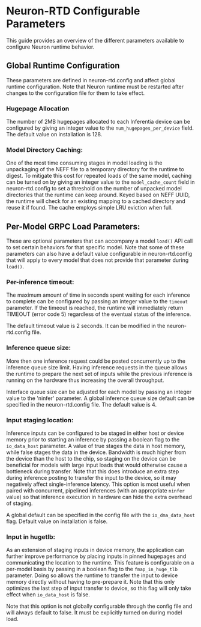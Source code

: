 # Neuron-RTD Configurable Parameters

This guide provides an overview of the different parameters available to configure Neuron runtime behavior.


## Global Runtime Configuration

These parameters are defined in neuron-rtd.config and affect global runtime configuration. Note that Neuron runtime must be restarted after changes to the configuration file for them to take effect.

### Hugepage Allocation

The number of 2MB hugepages allocated to each Inferentia device can be configured by giving an integer value to the `num_hugepages_per_device` field. The default value on installation is 128.

### Model Directory Caching:

One of the most time consuming stages in model loading is the unpackaging of the NEFF file to a temporary directory for the runtime to digest. To mitigate this cost for repeated loads of the same model, caching can be turned on by giving an integer value to the `model_cache_count` field in neuron-rtd.config to set a threshold on the number of unpacked model directories that the runtime can keep around. Keyed based on NEFF UUID, the runtime will check for an existing mapping to a cached directory and reuse it if found. The cache employs simple LRU eviction when full.


## Per-Model GRPC Load Parameters:

These are optional parameters that can accompany a model `load()` API call to set certain behaviors for that specific model. Note that some of these parameters can also have a default value configurable in neuron-rtd.config that will apply to every model that does not provide that parameter during `load()`.

### Per-inference timeout:

The maximum amount of time in seconds spent waiting for each inference to complete can be configured by passing an integer value to the `timeout` parameter. If the timeout is reached, the runtime will immediately return TIMEOUT (error code 5) regardless of the eventual status of the inference.

The default timeout value is 2 seconds. It can be modified in the neuron-rtd.config file.


### Inference queue size:

More then one inference request could be posted concurrently up to the inference queue size limit.  Having inference requests in the queue allows the runtime to prepare the next set of inputs while the previous inference is running on the hardware thus increasing the overall throughput.


[//]: # (Removed this sentence for now: It is most useful for models running in serial mode, where the inferences can be staggered so that multiple inferences can happen concurrently in hardware.)

Interface queue size can be adjusted for each model by passing an integer value to the 'ninfer' parameter.  A global inference queue size default can be specified in the neuron-rtd.config file. The default value is 4.

### Input staging location:

Inference inputs can be configured to be staged in either host or device memory prior to starting an inference by passing a boolean flag to the `io_data_host` parameter. A value of true stages the data in host memory, while false stages the data in the device. Bandwidth is much higher from the device than the host to the chip, so staging on the device can be beneficial for models with large input loads that would otherwise cause a bottleneck during transfer. Note that this does introduce an extra step during inference posting to transfer the input to the device, so it may negatively affect single-inference latency. This option is most useful when paired with concurrent, pipelined inferences (with an appropriate `ninfer` value) so that inference execution in hardware can hide the extra overhead of staging.

A global default can be specified in the config file with the `io_dma_data_host` flag. Default value on installation is false.


### Input in hugetlb:

As an extension of staging inputs in device memory, the application can further improve performance by placing inputs in pinned hugepages and communicating the location to the runtime. This feature is configurable on a per-model basis by passing in a boolean flag to the `fmap_in_huge_tlb` parameter. Doing so allows the runtime to transfer the input to device memory directly without having to pre-prepare it. Note that this only optimizes the last step of input transfer to device, so this flag will only take effect when `io_data_host` is false.

Note that this option is not globally configurable through the config file and will always default to false. It must be explicitly turned on during model load.


